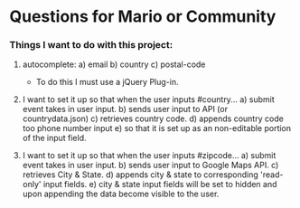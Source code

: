 # Questions for Mario or Community




### Things I want to do with this project:

1) autocomplete:
    a) email
    b) country
    c) postal-code
    - To do this I must use a jQuery Plug-in.

2) I want to set it up so that when the user inputs #country...
    a) submit event takes in user input.
    b) sends user input to API (or countrydata.json)
    c) retrieves country code.
    d) appends country code too phone number input
    e) so that it is set up as an non-editable portion of the input field.

3) I want to set it up so that when the user inputs #zipcode...
    a) submit event takes in user input.
    b) sends user input to Google Maps API.
    c) retrieves City & State.
    d) appends city & state to corresponding 'read-only' input fields.
    e) city & state input fields will be set to hidden and upon appending the data become visible to the user.
